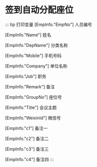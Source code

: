 # 签到自动分配座位

::: tip 打印变量
[EmpInfo."EmpNo"] 人员编号 

[EmpInfo."Name"] 姓名

[EmpInfo."DepName"] 分类名称

[EmpInfo."Mobile"] 手机号码

[EmpInfo."Company"] 单位名称

[EmpInfo."Job"] 职务

[EmpInfo."Remark"] 备注

[EmpInfo."GroupNo"] 座位号

[EmpInfo."Title"] 会议主题

[EmpInfo."WeixinId"] 微信号

[EmpInfo."c1"] 备注一

[EmpInfo."c2"] 备注二

[EmpInfo."c3"] 备注三

[EmpInfo."c4"] 备注四
:::
